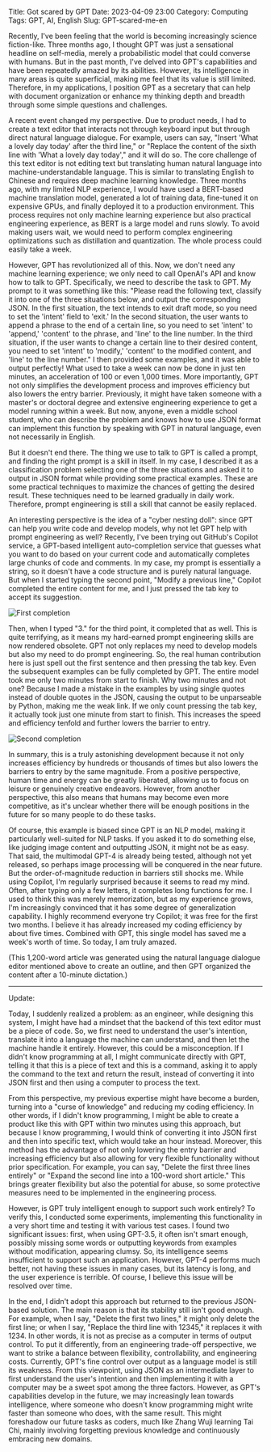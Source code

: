 Title: Got scared by GPT
Date: 2023-04-09 23:00
Category: Computing
Tags: GPT, AI, English
Slug: GPT-scared-me-en

Recently, I've been feeling that the world is becoming increasingly science fiction-like. Three months ago, I thought GPT was just a sensational headline on self-media, merely a probabilistic model that could converse with humans. But in the past month, I've delved into GPT's capabilities and have been repeatedly amazed by its abilities. However, its intelligence in many areas is quite superficial, making me feel that its value is still limited. Therefore, in my applications, I position GPT as a secretary that can help with document organization or enhance my thinking depth and breadth through some simple questions and challenges.

A recent event changed my perspective. Due to product needs, I had to create a text editor that interacts not through keyboard input but through direct natural language dialogue. For example, users can say, "Insert 'What a lovely day today' after the third line," or "Replace the content of the sixth line with 'What a lovely day today'," and it will do so. The core challenge of this text editor is not editing text but translating human natural language into machine-understandable language. This is similar to translating English to Chinese and requires deep machine learning knowledge. Three months ago, with my limited NLP experience, I would have used a BERT-based machine translation model, generated a lot of training data, fine-tuned it on expensive GPUs, and finally deployed it to a production environment. This process requires not only machine learning experience but also practical engineering experience, as BERT is a large model and runs slowly. To avoid making users wait, we would need to perform complex engineering optimizations such as distillation and quantization. The whole process could easily take a week.

However, GPT has revolutionized all of this. Now, we don't need any machine learning experience; we only need to call OpenAI's API and know how to talk to GPT. Specifically, we need to describe the task to GPT. My prompt to it was something like this: "Please read the following text, classify it into one of the three situations below, and output the corresponding JSON. In the first situation, the text intends to exit draft mode, so you need to set the 'intent' field to 'exit.' In the second situation, the user wants to append a phrase to the end of a certain line, so you need to set 'intent' to 'append,' 'content' to the phrase, and 'line' to the line number. In the third situation, if the user wants to change a certain line to their desired content, you need to set 'intent' to 'modify,' 'content' to the modified content, and 'line' to the line number." I then provided some examples, and it was able to output perfectly! What used to take a week can now be done in just ten minutes, an acceleration of 100 or even 1,000 times. More importantly, GPT not only simplifies the development process and improves efficiency but also lowers the entry barrier. Previously, it might have taken someone with a master's or doctoral degree and extensive engineering experience to get a model running within a week. But now, anyone, even a middle school student, who can describe the problem and knows how to use JSON format can implement this function by speaking with GPT in natural language, even not necessarily in English.

But it doesn't end there. The thing we use to talk to GPT is called a prompt, and finding the right prompt is a skill in itself. In my case, I described it as a classification problem selecting one of the three situations and asked it to output in JSON format while providing some practical examples. These are some practical techniques to maximize the chances of getting the desired result. These techniques need to be learned gradually in daily work. Therefore, prompt engineering is still a skill that cannot be easily replaced.

An interesting perspective is the idea of a "cyber nesting doll": since GPT can help you write code and develop models, why not let GPT help with prompt engineering as well? Recently, I've been trying out GitHub's Copilot service, a GPT-based intelligent auto-completion service that guesses what you want to do based on your current code and automatically completes large chunks of code and comments. In my case, my prompt is essentially a string, so it doesn't have a code structure and is purely natural language. But when I started typing the second point, "Modify a previous line," Copilot completed the entire content for me, and I just pressed the tab key to accept its suggestion.

![First completion](/images/copilot-2-en.png)

Then, when I typed "3." for the third point, it completed that as well. This is quite terrifying, as it means my hard-earned prompt engineering skills are now rendered obsolete. GPT not only replaces my need to develop models but also my need to do prompt engineering. So, the real human contribution here is just spell out the first sentence and then pressing the tab key. Even the subsequent examples can be fully completed by GPT. The entire model took me only two minutes from start to finish. Why two minutes and not one? Because I made a mistake in the examples by using single quotes instead of double quotes in the JSON, causing the output to be unparseable by Python, making me the weak link. If we only count pressing the tab key, it actually took just one minute from start to finish. This increases the speed and efficiency tenfold and further lowers the barrier to entry.

![Second completion](/images/copilot-3-en.png)

In summary, this is a truly astonishing development because it not only increases efficiency by hundreds or thousands of times but also lowers the barriers to entry by the same magnitude. From a positive perspective, human time and energy can be greatly liberated, allowing us to focus on leisure or genuinely creative endeavors. However, from another perspective, this also means that humans may become even more competitive, as it's unclear whether there will be enough positions in the future for so many people to do these tasks.

Of course, this example is biased since GPT is an NLP model, making it particularly well-suited for NLP tasks. If you asked it to do something else, like judging image content and outputting JSON, it might not be as easy. That said, the multimodal GPT-4 is already being tested, although not yet released, so perhaps image processing will be conquered in the near future. But the order-of-magnitude reduction in barriers still shocks me. While using Copilot, I'm regularly surprised because it seems to read my mind. Often, after typing only a few letters, it completes long functions for me. I used to think this was merely memorization, but as my experience grows, I'm increasingly convinced that it has some degree of generalization capability. I highly recommend everyone try Copilot; it was free for the first two months. I believe it has already increased my coding efficiency by about five times. Combined with GPT, this single model has saved me a week's worth of time. So today, I am truly amazed.

(This 1,200-word article was generated using the natural language dialogue editor mentioned above to create an outline, and then GPT organized the content after a 10-minute dictation.)

***

Update:

Today, I suddenly realized a problem: as an engineer, while designing this system, I might have had a mindset that the backend of this text editor must be a piece of code. So, we first need to understand the user's intention, translate it into a language the machine can understand, and then let the machine handle it entirely. However, this could be a misconception. If I didn't know programming at all, I might communicate directly with GPT, telling it that this is a piece of text and this is a command, asking it to apply the command to the text and return the result, instead of converting it into JSON first and then using a computer to process the text.

From this perspective, my previous expertise might have become a burden, turning into a "curse of knowledge" and reducing my coding efficiency. In other words, if I didn't know programming, I might be able to create a product like this with GPT within two minutes using this approach, but because I know programming, I would think of converting it into JSON first and then into specific text, which would take an hour instead. Moreover, this method has the advantage of not only lowering the entry barrier and increasing efficiency but also allowing for very flexible functionality without prior specification. For example, you can say, "Delete the first three lines entirely" or "Expand the second line into a 100-word short article." This brings greater flexibility but also the potential for abuse, so some protective measures need to be implemented in the engineering process.

However, is GPT truly intelligent enough to support such work entirely? To verify this, I conducted some experiments, implementing this functionality in a very short time and testing it with various test cases. I found two significant issues: first, when using GPT-3.5, it often isn't smart enough, possibly missing some words or outputting keywords from examples without modification, appearing clumsy. So, its intelligence seems insufficient to support such an application. However, GPT-4 performs much better, not having these issues in many cases, but its latency is long, and the user experience is terrible. Of course, I believe this issue will be resolved over time.

In the end, I didn't adopt this approach but returned to the previous JSON-based solution. The main reason is that its stability still isn't good enough. For example, when I say, "Delete the first two lines," it might only delete the first line; or when I say, "Replace the third line with 12345," it replaces it with 1234. In other words, it is not as precise as a computer in terms of output control. To put it differently, from an engineering trade-off perspective, we want to strike a balance between flexibility, controllability, and engineering costs. Currently, GPT's fine control over output as a language model is still its weakness. From this viewpoint, using JSON as an intermediate layer to first understand the user's intention and then implementing it with a computer may be a sweet spot among the three factors. However, as GPT's capabilities develop in the future, we may increasingly lean towards intelligence, where someone who doesn't know programming might write faster than someone who does, with the same result. This might foreshadow our future tasks as coders, much like Zhang Wuji learning Tai Chi, mainly involving forgetting previous knowledge and continuously embracing new domains.